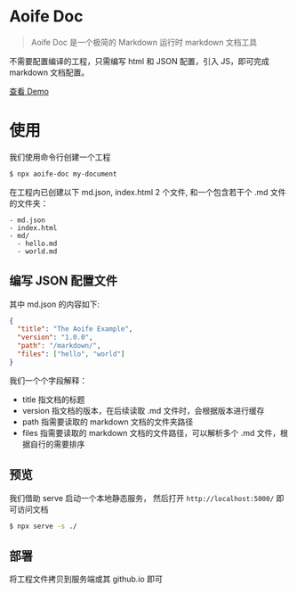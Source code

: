 # Aoife Doc

> Aoife Doc 是一个极简的 Markdown 运行时 markdown 文档工具

不需要配置编译的工程，只需编写 html 和 JSON 配置，引入 JS，即可完成 markdown 文档配置。

[查看 Demo](https://aoife-doc.writeflowy.com)

# 使用

我们使用命令行创建一个工程

```bash
$ npx aoife-doc my-document
```

在工程内已创建以下 md.json, index.html 2 个文件, 和一个包含若干个 .md 文件的文件夹：

```
- md.json
- index.html
- md/
  - hello.md
  - world.md
```

## 编写 JSON 配置文件

其中 md.json 的内容如下:

```json
{
  "title": "The Aoife Example",
  "version": "1.0.0",
  "path": "/markdown/",
  "files": ["hello", "world"]
}
```

我们一个个字段解释：

- title 指文档的标题
- version 指文档的版本，在后续读取 .md 文件时，会根据版本进行缓存
- path 指需要读取的 markdown 文档的文件夹路径
- files 指需要读取的 markdown 文档的文件路径，可以解析多个 .md 文件，根据自行的需要排序

## 预览

我们借助 serve 启动一个本地静态服务， 然后打开 `http://localhost:5000/` 即可访问文档

```bash
$ npx serve -s ./
```

## 部署

将工程文件拷贝到服务端或其 github.io 即可
